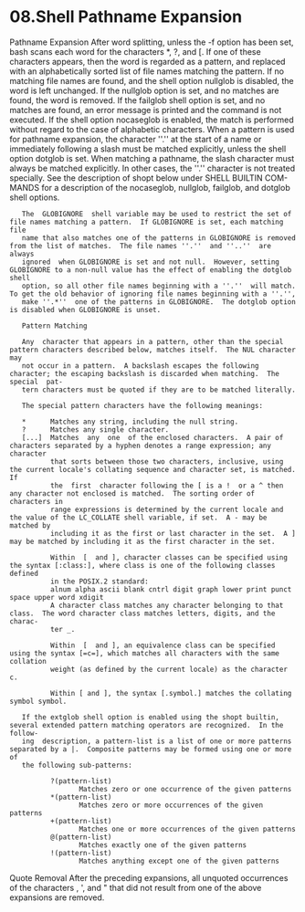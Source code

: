 # 08.Shell Pathname Expansion

Pathname Expansion
       After  word  splitting, unless the -f option has been set, bash scans each word for the characters *, ?, and [.  If one of these characters
       appears, then the word is regarded as a pattern, and replaced with an alphabetically sorted list of file names matching the pattern.  If no
       matching  file  names are found, and the shell option nullglob is disabled, the word is left unchanged.  If the nullglob option is set, and
       no matches are found, the word is removed.  If the failglob shell option is set, and no matches are found, an error message is printed  and
       the  command  is  not executed.  If the shell option nocaseglob is enabled, the match is performed without regard to the case of alphabetic
       characters.  When a pattern is used for pathname expansion, the character ''.''  at the start of a name or immediately  following  a  slash
       must  be  matched explicitly, unless the shell option dotglob is set.  When matching a pathname, the slash character must always be matched
       explicitly.  In other cases, the ''.''  character is not treated specially.  See the description of shopt below under  SHELL  BUILTIN  COM-
       MANDS for a description of the nocaseglob, nullglob, failglob, and dotglob shell options.

       The  GLOBIGNORE  shell variable may be used to restrict the set of file names matching a pattern.  If GLOBIGNORE is set, each matching file
       name that also matches one of the patterns in GLOBIGNORE is removed from the list of matches.  The file names ''.''  and ''..''  are always
       ignored  when GLOBIGNORE is set and not null.  However, setting GLOBIGNORE to a non-null value has the effect of enabling the dotglob shell
       option, so all other file names beginning with a ''.''  will match.  To get the old behavior of ignoring file names beginning with a ''.'',
       make ''.*''  one of the patterns in GLOBIGNORE.  The dotglob option is disabled when GLOBIGNORE is unset.

       Pattern Matching

       Any  character that appears in a pattern, other than the special pattern characters described below, matches itself.  The NUL character may
       not occur in a pattern.  A backslash escapes the following character; the escaping backslash is discarded when matching.  The special  pat-
       tern characters must be quoted if they are to be matched literally.

       The special pattern characters have the following meanings:

       *      Matches any string, including the null string.
       ?      Matches any single character.
       [...]  Matches  any  one  of the enclosed characters.  A pair of characters separated by a hyphen denotes a range expression; any character
              that sorts between those two characters, inclusive, using the current locale's collating sequence and character set, is matched.  If
              the  first  character following the [ is a !  or a ^ then any character not enclosed is matched.  The sorting order of characters in
              range expressions is determined by the current locale and the value of the LC_COLLATE shell variable, if set.  A - may be matched by
              including it as the first or last character in the set.  A ] may be matched by including it as the first character in the set.

              Within  [  and ], character classes can be specified using the syntax [:class:], where class is one of the following classes defined
              in the POSIX.2 standard:
              alnum alpha ascii blank cntrl digit graph lower print punct space upper word xdigit
              A character class matches any character belonging to that class.  The word character class matches letters, digits, and the  charac-
              ter _.

              Within  [  and ], an equivalence class can be specified using the syntax [=c=], which matches all characters with the same collation
              weight (as defined by the current locale) as the character c.

              Within [ and ], the syntax [.symbol.] matches the collating symbol symbol.

       If the extglob shell option is enabled using the shopt builtin, several extended pattern matching operators are recognized.  In the follow-
       ing  description, a pattern-list is a list of one or more patterns separated by a |.  Composite patterns may be formed using one or more of
       the following sub-patterns:

              ?(pattern-list)
                     Matches zero or one occurrence of the given patterns
              *(pattern-list)
                     Matches zero or more occurrences of the given patterns
              +(pattern-list)
                     Matches one or more occurrences of the given patterns
              @(pattern-list)
                     Matches exactly one of the given patterns
              !(pattern-list)
                     Matches anything except one of the given patterns

Quote Removal
After the preceding expansions, all unquoted occurrences of the characters \, ', and " that did not result from one of the above expansions 
are removed.
